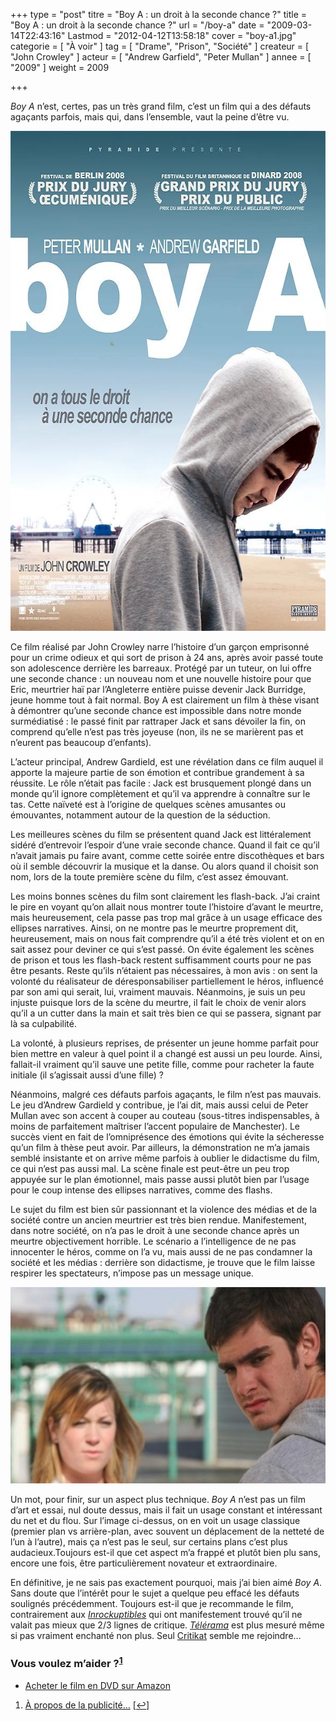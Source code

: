 +++
type = "post"
titre = "Boy A : un droit à la seconde chance ?"
title = "Boy A : un droit à la seconde chance ?"
url = "/boy-a"
date = "2009-03-14T22:43:16"
Lastmod = "2012-04-12T13:58:18"
cover = "boy-a1.jpg"
categorie = [ "À voir" ]
tag = [ "Drame", "Prison", "Société" ]
createur = [ "John Crowley" ]
acteur = [ "Andrew Garfield", "Peter Mullan" ]
annee = [ "2009" ]
weight = 2009

+++

<p><em>Boy A</em> n&rsquo;est, certes, pas un très grand film, c&rsquo;est un film qui a des défauts agaçants parfois, mais qui, dans l&rsquo;ensemble, vaut la peine d&rsquo;être vu.</p>
<div style="text-align: center;"><a href="http://www.allocine.fr/film/fichefilm_gen_cfilm=134123.html"><img src="skitched-20090314-162244.jpg" border="0" alt="skitched-20090314-162244.jpg" width="600" height="800" /></a></div>
<p>Ce film réalisé par John Crowley narre l&rsquo;histoire d&rsquo;un garçon emprisonné pour un crime odieux et qui sort de prison à 24 ans, après avoir passé toute son adolescence derrière les barreaux. Protégé par un tuteur, on lui offre une seconde chance : un nouveau nom et une nouvelle histoire pour que Eric, meurtrier haï par l&rsquo;Angleterre entière puisse devenir Jack Burridge, jeune homme tout à fait normal. Boy A est clairement un film à thèse visant à démontrer qu&rsquo;une seconde chance est impossible dans notre monde surmédiatisé : le passé finit par rattraper Jack et sans dévoiler la fin, on comprend qu&rsquo;elle n&rsquo;est pas très joyeuse (non, ils ne se marièrent pas et n&rsquo;eurent pas beaucoup d&rsquo;enfants).</p>
<p>L&rsquo;acteur principal, Andrew Gardield, est une révélation dans ce film auquel il apporte la majeure partie de son émotion et contribue grandement à sa réussite. Le rôle n&rsquo;était pas facile : Jack est brusquement plongé dans un monde qu&rsquo;il ignore complètement et qu&rsquo;il va apprendre à connaître sur le tas. Cette naïveté est à l&rsquo;origine de quelques scènes amusantes ou émouvantes, notamment autour de la question de la séduction.</p>
<p>Les meilleures scènes du film se présentent quand Jack est littéralement sidéré d&rsquo;entrevoir l&rsquo;espoir d&rsquo;une vraie seconde chance. Quand il fait ce qu&rsquo;il n&rsquo;avait jamais pu faire avant, comme cette soirée entre discothèques et bars où il semble découvrir la musique et la danse. Ou alors quand il choisit son nom, lors de la toute première scène du film, c&rsquo;est assez émouvant.</p>
<p>Les moins bonnes scènes du film sont clairement les flash-back. J&rsquo;ai craint le pire en voyant qu&rsquo;on allait nous montrer toute l&rsquo;histoire d&rsquo;avant le meurtre, mais heureusement, cela passe pas trop mal grâce à un usage efficace des ellipses narratives. Ainsi, on ne montre pas le meurtre proprement dit, heureusement, mais on nous fait comprendre qu&rsquo;il a été très violent et on en sait assez pour deviner ce qui s&rsquo;est passé. On évite également les scènes de prison et tous les flash-back restent suffisamment courts pour ne pas être pesants. Reste qu&rsquo;ils n&rsquo;étaient pas nécessaires, à mon avis : on sent la volonté du réalisateur de déresponsabiliser partiellement le héros, influencé par son ami qui serait, lui, vraiment mauvais. Néanmoins, je suis un peu injuste puisque lors de la scène du meurtre, il fait le choix de venir alors qu&rsquo;il a un cutter dans la main et sait très bien ce qui se passera, signant par là sa culpabilité.</p>
<p>La volonté, à plusieurs reprises, de présenter un jeune homme parfait pour bien mettre en valeur à quel point il a changé est aussi un peu lourde. Ainsi, fallait-il vraiment qu&rsquo;il sauve une petite fille, comme pour racheter la faute initiale (il s&rsquo;agissait aussi d&rsquo;une fille) ?</p>
<p>Néanmoins, malgré ces défauts parfois agaçants, le film n&rsquo;est pas mauvais. Le jeu d&rsquo;Andrew Gardield y contribue, je l&rsquo;ai dit, mais aussi celui de Peter Mullan avec son accent à couper au couteau (sous-titres indispensables, à moins de parfaitement maîtriser l&rsquo;accent populaire de Manchester). Le succès vient en fait de l&rsquo;omniprésence des émotions qui évite la sécheresse qu&rsquo;un film à thèse peut avoir. Par ailleurs, la démonstration ne m&rsquo;a jamais semblé insistante et on arrive même parfois à oublier le didactisme du film, ce qui n&rsquo;est pas aussi mal. La scène finale est peut-être un peu trop appuyée sur le plan émotionnel, mais passe aussi plutôt bien par l&rsquo;usage pour le coup intense des ellipses narratives, comme des flashs.</p>
<p>Le sujet du film est bien sûr passionnant et la violence des médias et de la société contre un ancien meurtrier est très bien rendue. Manifestement, dans notre société, on n&rsquo;a pas le droit à une seconde chance après un meurtre objectivement horrible. Le scénario a l&rsquo;intelligence de ne pas innocenter le héros, comme on l&rsquo;a vu, mais aussi de ne pas condamner la société et les médias : derrière son didactisme, je trouve que le film laisse respirer les spectateurs, n&rsquo;impose pas un message unique.</p>
<div style="text-align: center;"><img src="boy-a.jpg" border="0" alt="boy-a.jpg" width="549" height="314" /></div>
<p>Un mot, pour finir, sur un aspect plus technique. <em>Boy A</em> n&rsquo;est pas un film d&rsquo;art et essai, nul doute dessus, mais il fait un usage constant et intéressant du net et du flou. Sur l&rsquo;image ci-dessus, on en voit un usage classique (premier plan vs arrière-plan, avec souvent un déplacement de la netteté de l&rsquo;un à l&rsquo;autre), mais ça n&rsquo;est pas le seul, sur certains plans c&rsquo;est plus audacieux.Toujours est-il que cet aspect m&rsquo;a frappé et plutôt bien plu sans, encore une fois, être particulièrement novateur et extraordinaire.</p>
<p>En définitive, je ne sais pas exactement pourquoi, mais j&rsquo;ai bien aimé <em>Boy A</em>. Sans doute que l&rsquo;intérêt pour le sujet a quelque peu effacé les défauts soulignés précédemment.  Toujours est-il que je recommande le film, contrairement aux <em><a href="http://www.lesinrocks.com/cine/cinema-article/article/boy-a/">Inrockuptibles</a></em> qui ont manifestement trouvé qu&rsquo;il ne valait pas mieux que 2/3 lignes de critique. <em><a href="http://www.telerama.fr/cinema/films/boy-a,360696,critique.php">Télérama</a></em> est plus mesuré même si pas vraiment enchanté non plus. Seul <a href="http://www.critikat.com/Boy-A.html">Critikat</a> semble me rejoindre&#8230;</p>
<div class="amazon">
<h3>Vous voulez m&rsquo;aider ?<sup><a href="#footnote_0_1372" id="identifier_0_1372" class="footnote-link footnote-identifier-link" title="&Agrave; propos de la publicit&eacute;&hellip;">1</a></sup></h3>
<ul>
<li><a href="http://www.amazon.fr/gp/product/B002IYLEZG/ref=as_li_ss_tl?ie=UTF8&tag=leblogdenic07-21&linkCode=as2&camp=1642&creative=19458&creativeASIN=B002IYLEZG">Acheter le film en DVD sur Amazon</a></li>
</ul>
</div>
<ol class="footnotes"><li id="footnote_0_1372" class="footnote"><a href="http://voiretmanger.fr/a-propos/publicite/">À propos de la publicité…</a> [<a href="#identifier_0_1372" class="footnote-link footnote-back-link">&#8617;</a>]</li></ol>
